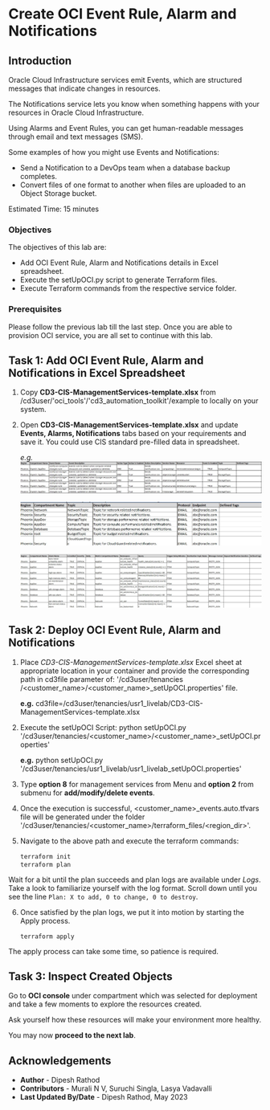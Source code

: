 # Create OCI Event Rule, Alarm and Notifications

## Introduction

Oracle Cloud Infrastructure services emit Events, which are structured messages that indicate changes in resources. 

The Notifications service lets you know when something happens with your resources in Oracle Cloud Infrastructure. 

Using Alarms and Event Rules, you can get human-readable messages through email and text messages (SMS).

Some examples of how you might use Events and Notifications: 

- Send a Notification to a DevOps team when a database backup completes.
- Convert files of one format to another when files are uploaded to an Object Storage bucket.

Estimated Time: 15 minutes

### Objectives

The objectives of this lab are:

- Add OCI Event Rule, Alarm and Notifications details in Excel spreadsheet.
- Execute the setUpOCI.py script to generate Terraform files.
- Execute Terraform commands from the respective service folder.

### Prerequisites
Please follow the previous lab till the last step. Once you are able to provision OCI service, you are all set to continue with this lab.

## Task 1: Add OCI Event Rule, Alarm and Notifications in Excel Spreadsheet

1. Copy __CD3-CIS-ManagementServices-template.xlsx__ from /cd3user/'oci_tools'/'cd3_automation_toolkit'/example to locally on your system.

2. Open __CD3-CIS-ManagementServices-template.xlsx__ and update __Events, Alarms, Notifications__ tabs based on your requirements and save it. You could use CIS standard pre-filled data in spreadsheet.

    _e.g._ ![Event Rule](images/event_rule.jpg)

    ![Notifications](images/notifications.jpg)

    ![Alarms](images/alarms.jpg)

## Task 2: Deploy OCI Event Rule, Alarm and Notifications

1. Place _CD3-CIS-ManagementServices-template.xlsx_ Excel sheet at appropriate location in your container and provide the corresponding path in cd3file parameter of: '/cd3user/tenancies /<customer_name>/<customer_name>_setUpOCI.properties' file.

    __e.g.__ cd3file=/cd3user/tenancies/usr1_livelab/CD3-CIS-ManagementServices-template.xlsx

2. Execute the setUpOCI Script:
python setUpOCI.py '/cd3user/tenancies/<customer_name>/<customer_name>_setUpOCI.properties'

    __e.g.__ python setUpOCI.py '/cd3user/tenancies/usr1_livelab/usr1_livelab_setUpOCI.properties'

3. Type __option 8__ for management services from Menu and __option 2__ from submenu for __add/modify/delete events__.

4. Once the execution is successful, <customer_name>_events.auto.tfvars file will be generated under the folder '/cd3user/tenancies/<customer_name>/terraform_files/<region_dir>'.

5. Navigate to the above path and execute the terraform commands:

    ```
    terraform init
    terraform plan
    ```

Wait for a bit until the plan succeeds and plan logs are available under _Logs_. Take a look to familiarize yourself with the log format. Scroll down until you see the line `Plan: X to add, 0 to change, 0 to destroy`.

6. Once satisfied by the plan logs, we put it into motion by starting the Apply process.

    ```
    terraform apply
    ```
The apply process can take some time, so patience is required.

## Task 3: Inspect Created Objects

Go to __OCI console__ under compartment which was selected for deployment and take a few moments to explore the resources created. 

Ask yourself how these resources will make your environment more healthy.

You may now __proceed to the next lab__.

## Acknowledgements

- __Author__ - Dipesh Rathod
- __Contributors__ - Murali N V, Suruchi Singla, Lasya Vadavalli
- __Last Updated By/Date__ - Dipesh Rathod, May 2023
